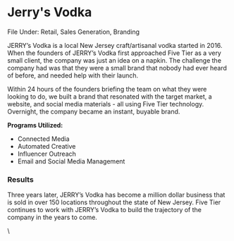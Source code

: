 # Jerry's Vodka

File Under: Retail, Sales Generation, Branding

JERRY’s Vodka is a local New Jersey craft/artisanal vodka started in 2016. When the founders of JERRY’s Vodka first approached Five Tier as a very small client, the company was just an idea on a napkin. The challenge the company had was that they were a small brand that nobody had ever heard of before, and needed help with their launch.

Within 24 hours of the founders briefing the team on what they were looking to do, we built a brand that resonated with the target market, a website, and social media materials - all using Five Tier technology. Overnight, the company became an instant, buyable brand.

**Programs Utilized:**

* Connected Media
* Automated Creative
* Influencer Outreach
* Email and Social Media Management

### Results

Three years later, JERRY’s Vodka has become a million dollar business that is sold in over 150 locations throughout the state of New Jersey. Five Tier continues to work with JERRY’s Vodka to build the trajectory of the company in the years to come.

\
